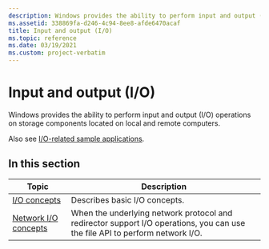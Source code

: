 ```yaml
---
description: Windows provides the ability to perform input and output (I/O) operations on storage components located on local and remote computers.
ms.assetid: 338869fa-d246-4c94-8ee8-afde6470acaf
title: Input and output (I/O)
ms.topic: reference
ms.date: 03/19/2021
ms.custom: project-verbatim
---
```


# Input and output (I/O)

Windows provides the ability to perform input and output (I/O) operations on storage components located on local and remote computers.

Also see [I/O-related sample applications](https://github.com/microsoft/Windows-classic-samples/tree/master/Samples/Win7Samples/winbase/io).

## In this section

| Topic | Description |
|-|-|
| [I/O concepts](i-o-concepts.md) | Describes basic I/O concepts. |
| [Network I/O concepts](network-i-o-concepts.md) | When the underlying network protocol and redirector support I/O operations, you can use the file API to perform network I/O. |
